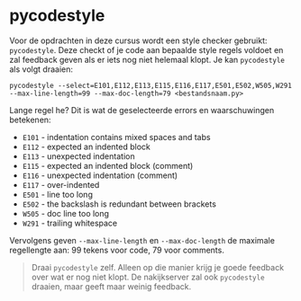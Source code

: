# pycodestyle

Voor de opdrachten in deze cursus wordt een style checker gebruikt: `pycodestyle`. Deze checkt of je code aan bepaalde style regels voldoet en zal feedback geven als er iets nog niet helemaal klopt. Je kan `pycodestyle` als volgt draaien:

    pycodestyle --select=E101,E112,E113,E115,E116,E117,E501,E502,W505,W291 --max-line-length=99 --max-doc-length=79 <bestandsnaam.py>

Lange regel he? Dit is wat de geselecteerde errors en waarschuwingen betekenen:

* `E101` - indentation contains mixed spaces and tabs
* `E112` - expected an indented block
* `E113` - unexpected indentation
* `E115` - expected an indented block (comment)
* `E116` - unexpected indentation (comment)
* `E117` - over-indented
* `E501` - line too long
* `E502` - the backslash is redundant between brackets
* `W505` - doc line too long
* `W291` - trailing whitespace

Vervolgens geven `--max-line-length` en `--max-doc-length` de maximale regellengte aan: 99 tekens voor code, 79 voor comments.

> Draai `pycodestyle` zelf. Alleen op die manier krijg je goede feedback over wat er nog niet klopt. De nakijkserver zal ook `pycodestyle` draaien, maar geeft maar weinig feedback.

